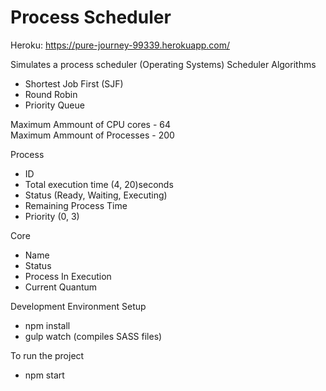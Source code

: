 # Process Scheduler

Heroku: https://pure-journey-99339.herokuapp.com/<br>

Simulates a process scheduler (Operating Systems)
Scheduler Algorithms
 - Shortest Job First (SJF)
 - Round Robin
 - Priority Queue

Maximum Ammount of CPU cores - 64<br>
Maximum Ammount of Processes - 200

Process
 - ID
 - Total execution time (4, 20)seconds
 - Status (Ready, Waiting, Executing)
 - Remaining Process Time
 - Priority (0, 3)

Core
 - Name
 - Status
 - Process In Execution
 - Current Quantum

Development Environment Setup
 - npm install
 - gulp watch (compiles SASS files)

To run the project
 - npm start
